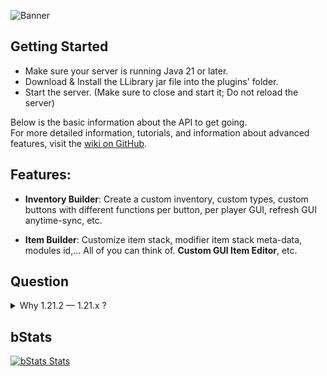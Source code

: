 ![Banner](https://cdn.modrinth.com/data/cached_images/71df530b843cf6fa0ce475f79bc09e065ac94097.png)

## Getting Started
- Make sure your server is running Java 21 or later.
- Download & Install the LLibrary jar file into the plugins' folder.
- Start the server. (Make sure to close and start it; Do not reload the server)

Below is the basic information about the API to get going.\
For more detailed information, tutorials, and information about advanced features,
visit the [wiki on GitHub](https://github.com/LucFr1746/LLibrary/wiki).
## Features:
- **Inventory Builder**: Create a custom inventory, custom types, custom buttons with different functions per button, per player GUI, refresh GUI anytime-sync, etc.

- **Item Builder**: Customize item stack, modifier item stack meta-data, modules id,... All of you can think of. **Custom GUI Item Editor**, etc.

## Question
<details>
<summary>Why 1.21.2 — 1.21.x ?</summary>

- Due to Spigot 1.21.1-R0.1-SNAPSHOT having an API named **"Menu Type"**, we decided to use that to create the **Inventory Builder API**. This makes the builder more flexible and able to create multiple types of inventories.

- Due to Spigot 1.21.2-R0.1-SNAPSHOT having an API named **"Damage Resistant"**, ItemStack will be able to have damage-resistant flags. Ex: "DamageTypeTags.IS_FIRE" makes the item stack immune to fire. And an API named **"setItemModel(key)"** allows you to set an item's custom model based on a custom key or Minecraft key.

</details>

## bStats
[![bStats Stats](https://bstats.org/signatures/bukkit/LucFrLib.svg)](https://bstats.org/plugin/bukkit/LucFrLib)